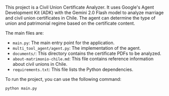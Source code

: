 This project is a Civil Union Certificate Analyzer. It uses Google's Agent Development Kit (ADK) with the Gemini 2.0 Flash model to analyze marriage and civil union certificates in Chile. The agent can determine the type of union and patrimonial regime based on the certificate content.

The main files are:
- `main.py`: The main entry point for the application.
- `multi_tool_agent/agent.py`: The implementation of the agent.
- `documents/`: This directory contains the certificate PDFs to be analyzed.
- `about-matrimonio-chile.md`: This file contains reference information about civil unions in Chile.
- `requirements.txt`: This file lists the Python dependencies.

To run the project, you can use the following command:
```bash
python main.py
```